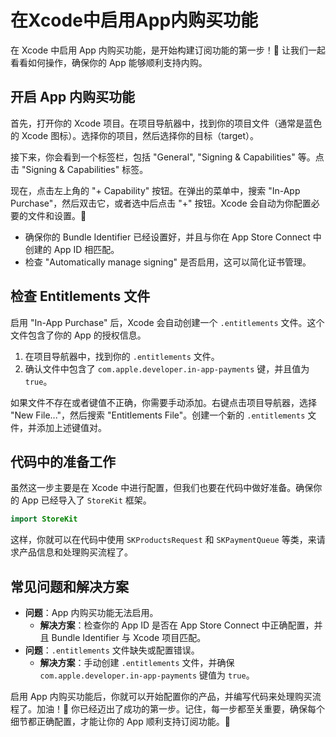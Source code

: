 ﻿# 在Xcode中启用App内购买功能

在 Xcode 中启用 App 内购买功能，是开始构建订阅功能的第一步！🚀 让我们一起看看如何操作，确保你的 App 能够顺利支持内购。

## 开启 App 内购买功能

首先，打开你的 Xcode 项目。在项目导航器中，找到你的项目文件（通常是蓝色的 Xcode 图标）。选择你的项目，然后选择你的目标（target）。

接下来，你会看到一个标签栏，包括 "General", "Signing & Capabilities" 等。点击 "Signing & Capabilities" 标签。

现在，点击左上角的 "+ Capability" 按钮。在弹出的菜单中，搜索 "In-App Purchase"，然后双击它，或者选中后点击 "+" 按钮。Xcode 会自动为你配置必要的文件和设置。🎉

*   确保你的 Bundle Identifier 已经设置好，并且与你在 App Store Connect 中创建的 App ID 相匹配。
*   检查 "Automatically manage signing" 是否启用，这可以简化证书管理。

## 检查 Entitlements 文件

启用 "In-App Purchase" 后，Xcode 会自动创建一个 `.entitlements` 文件。这个文件包含了你的 App 的授权信息。

1.  在项目导航器中，找到你的 `.entitlements` 文件。
2.  确认文件中包含了 `com.apple.developer.in-app-payments` 键，并且值为 `true`。

如果文件不存在或者键值不正确，你需要手动添加。右键点击项目导航器，选择 "New File..."，然后搜索 "Entitlements File"。创建一个新的 `.entitlements` 文件，并添加上述键值对。

## 代码中的准备工作

虽然这一步主要是在 Xcode 中进行配置，但我们也要在代码中做好准备。确保你的 App 已经导入了 `StoreKit` 框架。

```swift
import StoreKit
```

这样，你就可以在代码中使用 `SKProductsRequest` 和 `SKPaymentQueue` 等类，来请求产品信息和处理购买流程了。

## 常见问题和解决方案

*   **问题**：App 内购买功能无法启用。
    *   **解决方案**：检查你的 App ID 是否在 App Store Connect 中正确配置，并且 Bundle Identifier 与 Xcode 项目匹配。
*   **问题**：`.entitlements` 文件缺失或配置错误。
    *   **解决方案**：手动创建 `.entitlements` 文件，并确保 `com.apple.developer.in-app-payments` 键值为 `true`。

启用 App 内购买功能后，你就可以开始配置你的产品，并编写代码来处理购买流程了。加油！💪 你已经迈出了成功的第一步。记住，每一步都至关重要，确保每个细节都正确配置，才能让你的 App 顺利支持订阅功能。🌟


